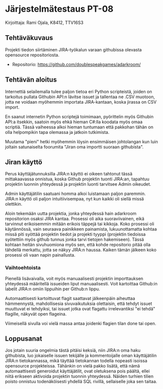# Järjestelmätestaus PT-08
Kirjoittaja: Rami Ojala, K8412, TTV16S3
## Tehtäväkuvaus

Projekti tiedon siirtäminen JIRA-työkalun varaan githubissa olevasta opensource repositoriosta.
 - Repositorio: https://github.com/doublespeakgames/adarkroom/

## Tehtävän aloitus

Internettiä selailemalla tulee paljon tietoa eri Python scripteistä, joiden on tarkoitus pullata Githubin API:n lävitse issuet ja tallentaa ne .CSV muotoon, jotta ne voidaan myöhemmin importata JIRA-kantaan, koska jirassa on CSV import.

En saanut internetin Python scriptejä toimimaan, pyörittelin myös Githubin API:a itsekkin, saatoin myös ehkä hieman C#:lla koodata myös omaa scriptiä. Tässä vaiheessa alkoi hieman tuntumaan että pakkohan tähän on olla helpompikin tapa olemassa ja jatkoin tutkimista.

Muutama "pieni" hetki myöhemmin löysin ensimmäisen johtolangan kun luin joltain satunaiselta foorumita "Jiran oma importti suoraan githubista".

## Jiran käyttö

Perus käyttäjätunnuksilla JIRA:n käyttö ei oikeen tahtonut tässä mittakaavassa onnistua, koska Github projektin tuonti JIRA:an, tapahtuu projektin luonnin yhteydessä ja projektin luonti tarvitsee Admin oikeudet.

Admin käyttäjätilin saatuani homma alkoi luistamaan paljon paremmin. JIRA:n käyttö oli paljon intuitiivisempaa, nyt kun kaikki oli siellä missä olettikin.

Aloin tekemään uutta projektia, jonka yhteydessä hain adarkroom repositorion osaksi JIRA kantaa. Prosessi oli aika suoraviivainen, eikä tarvinnut erikoisemmin mitään erikois täppejä tai kikkoja. Koko prosessi oli käytännössä, vain seuraava painikkeen painamista, lukuunottamatta kohtaa missä piti syöttää projektin tiedot ja projekti tyyppi (projektin tiedoissa syötettiin myös github tunnus jonka tarvi tietojen hakemiseen). Tässä kohtaan heitän sivuhuomiona myös sen, että kohde repositorio pitää olla tähdellä merkattu, jotta se näkyy JIRA:n haussa. Kaiken tämän jälkeen koko prosessi oli vaan napin painallusta.

### Vaihtoehtoista

Pienellä lisävaivalla, voit myös manuaalisesti projektin importtauksen yhteydessä määritellä issueiden liput manuaalisesti. Voit kartoittaa Github:in labelit JIRA:n omiin lippuihin per Github:n lippu.

Automaattisesti kartoittuvat flagit saattavat jälkeenpäin aiheuttaa hämmennystä, mahdollisesia sivuvaikutuksia olettaisin, että tehdyt issuet muuttuvat ei tehdyiksi, tai issuet jotka ovat flagattu irrelevantiksi "ei tehdä" flagille, näkyvät open flageina.

Viimeisellä sivulla voi vielä massa antaa joidenki flagien tilan done tai open.

## Loppusanat

Jos jotain suuria ongelmia tästä pitäisi keksiä, niin JIRA:n oma haku githubista, luo jokaiselle issuen tekijälle ja kommentoijalle oman käyttäjätilin JIRA:n tietokannassa, mikä täyttää tietokannan todella nopeasti isoissa opensource projekteissa. Tähänkin on vielä pakko lisätä, että nämä automaattisesti generoidut käyttäjätilit, ovat oletuksena pois päältä, ellei niitä erikseen aktivoida projektin tuonnin yhteydessä. Näiden turhien tilien poisto onnistuu todenäköisesti yhdellä SQL rivillä, sellaiselle joka sen taitaa.
